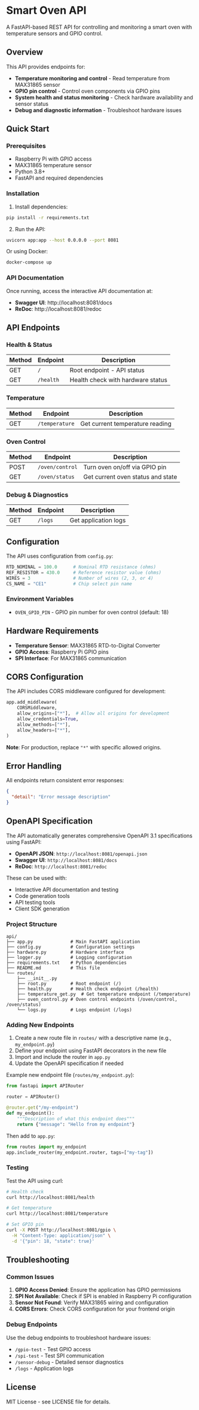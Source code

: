 # Smart Oven API

A FastAPI-based REST API for controlling and monitoring a smart oven with temperature sensors and GPIO control.

## Overview

This API provides endpoints for:

- **Temperature monitoring and control** - Read temperature from MAX31865 sensor
- **GPIO pin control** - Control oven components via GPIO pins
- **System health and status monitoring** - Check hardware availability and sensor status
- **Debug and diagnostic information** - Troubleshoot hardware issues

## Quick Start

### Prerequisites

- Raspberry Pi with GPIO access
- MAX31865 temperature sensor
- Python 3.8+
- FastAPI and required dependencies

### Installation

1. Install dependencies:

```bash
pip install -r requirements.txt
```

2. Run the API:

```bash
uvicorn app:app --host 0.0.0.0 --port 8081
```

Or using Docker:

```bash
docker-compose up
```

### API Documentation

Once running, access the interactive API documentation at:

- **Swagger UI**: http://localhost:8081/docs
- **ReDoc**: http://localhost:8081/redoc

## API Endpoints

### Health & Status

| Method | Endpoint  | Description                       |
| ------ | --------- | --------------------------------- |
| GET    | `/`       | Root endpoint - API status        |
| GET    | `/health` | Health check with hardware status |

### Temperature

| Method | Endpoint       | Description                     |
| ------ | -------------- | ------------------------------- |
| GET    | `/temperature` | Get current temperature reading |

### Oven Control

| Method | Endpoint        | Description                       |
| ------ | --------------- | --------------------------------- |
| POST   | `/oven/control` | Turn oven on/off via GPIO pin     |
| GET    | `/oven/status`  | Get current oven status and state |

### Debug & Diagnostics

| Method | Endpoint | Description          |
| ------ | -------- | -------------------- |
| GET    | `/logs`  | Get application logs |

## Configuration

The API uses configuration from `config.py`:

```python
RTD_NOMINAL = 100.0      # Nominal RTD resistance (ohms)
REF_RESISTOR = 430.0     # Reference resistor value (ohms)
WIRES = 3                # Number of wires (2, 3, or 4)
CS_NAME = "CE1"          # Chip select pin name
```

### Environment Variables

- `OVEN_GPIO_PIN` - GPIO pin number for oven control (default: 18)

## Hardware Requirements

- **Temperature Sensor**: MAX31865 RTD-to-Digital Converter
- **GPIO Access**: Raspberry Pi GPIO pins
- **SPI Interface**: For MAX31865 communication

## CORS Configuration

The API includes CORS middleware configured for development:

```python
app.add_middleware(
    CORSMiddleware,
    allow_origins=["*"],  # Allow all origins for development
    allow_credentials=True,
    allow_methods=["*"],
    allow_headers=["*"],
)
```

**Note**: For production, replace `"*"` with specific allowed origins.

## Error Handling

All endpoints return consistent error responses:

```json
{
  "detail": "Error message description"
}
```

## OpenAPI Specification

The API automatically generates comprehensive OpenAPI 3.1 specifications using FastAPI:

- **OpenAPI JSON**: `http://localhost:8081/openapi.json`
- **Swagger UI**: `http://localhost:8081/docs`
- **ReDoc**: `http://localhost:8081/redoc`

These can be used with:

- Interactive API documentation and testing
- Code generation tools
- API testing tools
- Client SDK generation

### Project Structure

```
api/
├── app.py              # Main FastAPI application
├── config.py           # Configuration settings
├── hardware.py         # Hardware interface
├── logger.py           # Logging configuration
├── requirements.txt    # Python dependencies
├── README.md           # This file
└── routes/
    ├── __init__.py
    ├── root.py         # Root endpoint (/)
    ├── health.py       # Health check endpoint (/health)
    ├── temperature_get.py  # Get temperature endpoint (/temperature)
    ├── oven_control.py # Oven control endpoints (/oven/control, /oven/status)
    └── logs.py         # Logs endpoint (/logs)
```

### Adding New Endpoints

1. Create a new route file in `routes/` with a descriptive name (e.g., `my_endpoint.py`)
2. Define your endpoint using FastAPI decorators in the new file
3. Import and include the router in `app.py`
4. Update the OpenAPI specification if needed

Example new endpoint file (`routes/my_endpoint.py`):

```python
from fastapi import APIRouter

router = APIRouter()

@router.get("/my-endpoint")
def my_endpoint():
    """Description of what this endpoint does"""
    return {"message": "Hello from my endpoint"}
```

Then add to `app.py`:

```python
from routes import my_endpoint
app.include_router(my_endpoint.router, tags=["my-tag"])
```

### Testing

Test the API using curl:

```bash
# Health check
curl http://localhost:8081/health

# Get temperature
curl http://localhost:8081/temperature

# Set GPIO pin
curl -X POST http://localhost:8081/gpio \
  -H "Content-Type: application/json" \
  -d '{"pin": 18, "state": true}'
```

## Troubleshooting

### Common Issues

1. **GPIO Access Denied**: Ensure the application has GPIO permissions
2. **SPI Not Available**: Check if SPI is enabled in Raspberry Pi configuration
3. **Sensor Not Found**: Verify MAX31865 wiring and configuration
4. **CORS Errors**: Check CORS configuration for your frontend origin

### Debug Endpoints

Use the debug endpoints to troubleshoot hardware issues:

- `/gpio-test` - Test GPIO access
- `/spi-test` - Test SPI communication
- `/sensor-debug` - Detailed sensor diagnostics
- `/logs` - Application logs

## License

MIT License - see LICENSE file for details.

